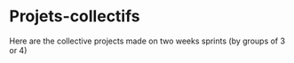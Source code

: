 # Projets-collectifs
Here are the collective projects made on two weeks sprints (by groups of 3 or 4)

